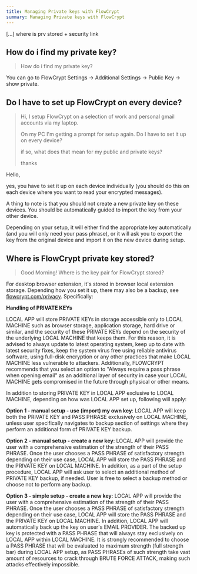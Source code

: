 ```yaml
---
title: Managing Private keys with FlowCrypt
summary: Managing Private keys with FlowCrypt
---
```


[...] where is prv stored + security link

## How do i find my private key?

> How do i find my private key?

You can go to FlowCrypt Settings -> Additional Settings -> Public Key -> show private.


## Do I have to set up FlowCrypt on every device?

> Hi, I setup FlowCrypt on a selection of work and personal gmail accounts via my laptop.
>
> On my PC I'm getting a prompt for setup again. Do I have to set it up on every device?
>
> if so, what does that mean for my public and private keys?
>
> thanks

Hello,

yes, you have to set it up on each device individually (you should do this on each device where you want to read your encrypted messages).

A thing to note is that you should not create a new private key on these devices. You should be automatically guided to import the key from your other device.

Depending on your setup, it will either find the appropriate key automatically (and you will only need your pass phrase), or it will ask you to export the key from the original device and import it on the new device during setup.

## Where is FlowCrypt private key stored?

> Good Morning! Where is the key pair for FlowCrypt stored?

For desktop browser extension, it's stored in browser local extension storage. Depending how you set it up, there may also be a backup, see <a href="https://flowcrypt.com/privacy">flowcrypt.com/privacy</a>. Specifically:

**Handling of PRIVATE KEYs**

LOCAL APP will store PRIVATE KEYs in storage accessible only to LOCAL MACHINE such as browser storage, application storage, hard drive or similar, and the security of these PRIVATE KEYs depend on the security of the underlying LOCAL MACHINE that keeps them. For this reason, it is advised to always update to latest operating system, keep up to date with latest security fixes, keep the system virus free using reliable antivirus software, using full-disk encryption or any other practices that make LOCAL MACHINE less vulnerable to attackers. Additionally, FLOWCRYPT recommends that you select an option to "Always require a pass phrase when opening email" as an additional layer of security in case your LOCAL MACHINE gets compromised in the future through physical or other means.

In addition to storing PRIVATE KEY in LOCAL APP exclusive to LOCAL MACHINE, depending on how was LOCAL APP set up, following will apply:

**Option 1 - manual setup - use (import) my own key**: LOCAL APP will keep both the PRIVATE KEY and PASS PHRASE exclusively on LOCAL MACHINE, unless user specifically navigates to backup section of settings where they perform an additional form of PRIVATE KEY backup.

**Option 2 - manual setup - create a new key**: LOCAL APP will provide the user with a comprehensive estimation of the strength of their PASS PHRASE. Once the user chooses a PASS PHRASE of satisfactory strength depending on their use case, LOCAL APP will store the PASS PHRASE and the PRIVATE KEY on LOCAL MACHINE. In addition, as a part of the setup procedure, LOCAL APP will ask user to select an additional method of PRIVATE KEY backup, if needed. User is free to select a backup method or choose not to perform any backup.

**Option 3 - simple setup - create a new key**: LOCAL APP will provide the user with a comprehensive estimation of the strength of their PASS PHRASE. Once the user chooses a PASS PHRASE of satisfactory strength depending on their use case, LOCAL APP will store the PASS PHRASE and the PRIVATE KEY on LOCAL MACHINE. In addition, LOCAL APP will automatically back up the key on user's EMAIL PROVIDER. The backed up key is protected with a PASS PHRASE that will always stay exclusively on LOCAL APP within LOCAL MACHINE. It is strongly recommended to choose a PASS PHRASE that will be evaluated to maximum strength (full strength bar) during LOCAL APP setup, as PASS PHRASEs of such strength take vast amount of resources to crack through BRUTE FORCE ATTACK, making such attacks effectively impossible.
